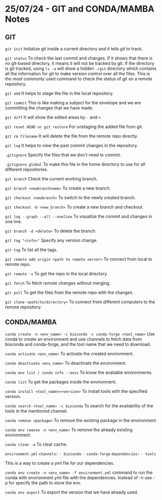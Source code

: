 # 25/07/24 - GIT and CONDA/MAMBA Notes

## GIT

 ```git init```
Initialize git inside a current directory and it tells git to track.

```git status```
To check the last commit and changes. If it shows that there is no git-based directory, it means it will not be tracked by git. If the directory is git tracked, using `ls -a` will show a hidden `./git` directory which contains all the information for git to make version control over all the files. This is the most commonly used command to check the status of git on a remote repository.

```git add```
It helps to stage the file in the local repository.

```git commit```
This is like making a subject for the envelope and we are committing the changes that we have made.

```git diff```
It will show the edited areas by `-` and `+`.

```git reset HEAD or git restore```
For unstaging the added file from git.

```git rm filename```
It will delete the file from the remote repo directly.

```git log```
It helps to view the past commit changes in the repository.

```.gitignore```
Specify the files that we don't need to commit.

```.gitignore_global```
To make this file in the home directory to use for all different repositories.

```git branch```
Check the current working branch.

```git branch <newbranchname>```
To create a new branch.

```git checkout <newbranch>```
To switch to the newly created branch.

```git checkout -b <new_branch>```
To create a new branch and checkout.

```git log --graph --all --oneline```
To visualize the commit and changes in one line.

```git branch -d <delete>```
To delete the branch.

```git tag "<info>"```
Specify any version change.

```git tag```
To list all the tags.

```git remote add origin <path to remote server>```
To connect from local to remote repo.

```git remote -v```
To get the repo in the local directory.

```git fetch```
To fetch remote changes without merging.

```git pull```
To get the files from the remote repo with the changes.

```git clone <path/to/directory>```
To connect from different computers to the remote repository.

## CONDA/MAMBA

```conda create -n <env_name> -c bioconda -c conda-forge <tool_name>```
Use conda to create an environment and use channels to fetch data from bioconda and conda-forge, and the tool name that we need to download.

```conda activate <env_name>```
To activate the created environment.

```conda deactivate <env_name>```
To deactivate the environment.

```conda env list / conda info --envs```
To know the available environments.

```conda list```
To get the packages inside the environment.

```conda install <tool_name>=<version>```
To install tools with the specified version.

```conda search <tool_name> -c bioconda```
To search for the availability of the tools in the mentioned channel.

```conda remove <package>```
To remove the existing package in the environment.

```conda env remove -n <env_name>```
To remove the already existing environment.

```conda clean -a```
To clear cache.

```environment.yml```
```channels:```
  ```- bioconda```
  ```- conda-forge```
```dependencies:```
  ```- tools```

This is  a way to create a yml file for our dependencies. 

```conda env create -n <env_name> -f environment.yml```
command to run the conda with environment.yml file with the dependencies. Instead of -n use -p for specify the path to store the env.

```conda env export```
To export the version that we have already used.
